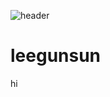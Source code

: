 ![header](https://capsule-render.vercel.app/api?type=waving&color=0:fad0c4,100:ffd1ff&text=Hello%World!)
# leegunsun

hi
